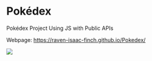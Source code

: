 # Pokédex
Pokédex Project Using JS with Public APIs

Webpage: https://raven-isaac-finch.github.io/Pokedex/

![](https://github.com/Raven-Isaac-Finch/Pokedex/blob/main/03%20-%20pokedex_app.gif)

